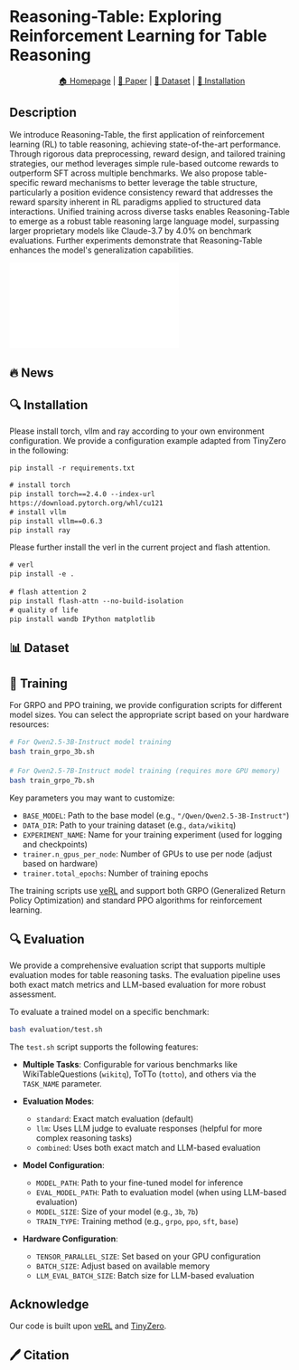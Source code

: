 # Reasoning-Table: Exploring Reinforcement Learning for Table Reasoning
<!-- [**🤗 Model**]() | [**🤗 Dataset**]() | [**📖 Paper**]() -->

<p align="center">
  <a href=""> 🏠 Homepage</a> |
  <a href=""> 📜 Paper</a> | 
  <a href=""> 🤗 Dataset</a> | 
  <a href="#Installation"> 🚀 Installation</a> 
</p>

## Description
We introduce Reasoning-Table, the first application of reinforcement learning (RL) to table reasoning, achieving state-of-the-art performance. 
Through rigorous data preprocessing, reward design, and tailored training strategies, our method leverages simple rule-based outcome rewards to outperform SFT across multiple benchmarks. We also propose table-specific reward mechanisms to better leverage the table structure, particularly a position evidence consistency reward that addresses the reward sparsity inherent in RL paradigms applied to structured data interactions.
Unified training across diverse tasks enables Reasoning-Table to emerge as a robust table reasoning large language model, surpassing larger proprietary models like Claude-3.7 by 4.0\% on benchmark evaluations. 
Further experiments demonstrate that Reasoning-Table enhances the model's generalization capabilities.

![DataPipeline](assets/main.pdf)


## 🔥 News
<!-- - 2024-09-26: 🚀🚀 Our paper has been accepted at NeurIPS D&B Track 2024.

- 2024-06-18: We released our [paper](https://arxiv.org/abs/2406.10890) titled "RWKU: Benchmarking Real-World Knowledge Unlearning for Large Language Models".

- 2024-06-05: We released our [dataset](https://huggingface.co/datasets/jinzhuoran/RWKU) on the Huggingface. -->

## 🔍 Installation
Please install torch, vllm and ray according to your own environment configuration. We provide a configuration example adapted from TinyZero in the following:
```
pip install -r requirements.txt
```

```
# install torch
pip install torch==2.4.0 --index-url https://download.pytorch.org/whl/cu121
# install vllm
pip install vllm==0.6.3
pip install ray
```

Please further install the verl in the current project and flash attention.
```
# verl
pip install -e .

# flash attention 2
pip install flash-attn --no-build-isolation
# quality of life
pip install wandb IPython matplotlib
```

## 📊 Dataset
<!-- We provide the raw dataset in `./dataset/rlla_4k_raw`, which consists of 2K ToolACE data, 1K Hammer (Masked) data, and 1K xLAM data.

The SFT data includes thought content distilled from Deepseek-R1, whereas the RL data contains only placeholders in the thought field.

For training purposes, the raw data must be further processed. The processed RL training data is available at `./dataset/rlla_4k`. -->


## 🧪 Training
For GRPO and PPO training, we provide configuration scripts for different model sizes. You can select the appropriate script based on your hardware resources:

```bash
# For Qwen2.5-3B-Instruct model training
bash train_grpo_3b.sh

# For Qwen2.5-7B-Instruct model training (requires more GPU memory)
bash train_grpo_7b.sh
```

Key parameters you may want to customize:
- `BASE_MODEL`: Path to the base model (e.g., `"/Qwen/Qwen2.5-3B-Instruct"`)
- `DATA_DIR`: Path to your training dataset (e.g., `data/wikitq`)
- `EXPERIMENT_NAME`: Name for your training experiment (used for logging and checkpoints)
- `trainer.n_gpus_per_node`: Number of GPUs to use per node (adjust based on hardware)
- `trainer.total_epochs`: Number of training epochs

The training scripts use [veRL](https://github.com/volcengine/verl) and support both GRPO (Generalized Return Policy Optimization) and standard PPO algorithms for reinforcement learning.

## 🔍 Evaluation
We provide a comprehensive evaluation script that supports multiple evaluation modes for table reasoning tasks. The evaluation pipeline uses both exact match metrics and LLM-based evaluation for more robust assessment.

To evaluate a trained model on a specific benchmark:

```bash
bash evaluation/test.sh
```

The `test.sh` script supports the following features:

- **Multiple Tasks**: Configurable for various benchmarks like WikiTableQuestions (`wikitq`), ToTTo (`totto`), and others via the `TASK_NAME` parameter.
- **Evaluation Modes**:
  - `standard`: Exact match evaluation (default)
  - `llm`: Uses LLM judge to evaluate responses (helpful for more complex reasoning tasks)
  - `combined`: Uses both exact match and LLM-based evaluation

- **Model Configuration**:
  - `MODEL_PATH`: Path to your fine-tuned model for inference
  - `EVAL_MODEL_PATH`: Path to evaluation model (when using LLM-based evaluation)
  - `MODEL_SIZE`: Size of your model (e.g., `3b`, `7b`)
  - `TRAIN_TYPE`: Training method (e.g., `grpo`, `ppo`, `sft`, `base`)

- **Hardware Configuration**:
  - `TENSOR_PARALLEL_SIZE`: Set based on your GPU configuration
  - `BATCH_SIZE`: Adjust based on available memory
  - `LLM_EVAL_BATCH_SIZE`: Batch size for LLM-based evaluation


## Acknowledge
Our code is built upon [veRL](https://github.com/volcengine/verl) and [TinyZero](https://github.com/Jiayi-Pan/TinyZero).

## 🖊️ Citation

<!-- ```text
@article{qian2025toolrl,
  title={ToolRL: Reward is All Tool Learning Needs},
  author={Qian, Cheng and Acikgoz, Emre Can and He, Qi and Wang, Hongru and Chen, Xiusi and Hakkani-T{\"u}r, Dilek and Tur, Gokhan and Ji, Heng},
  journal={arXiv preprint arXiv:2504.13958},
  year={2025}
}
``` -->
